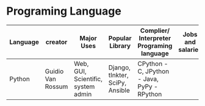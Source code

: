 # Programing Language

| Language | creator | Major Uses | Popular Library | Complier/ Interpreter Programing language | Jobs and salaries |
| -------- | ------- | ---------- | --------------- | ----------------------------------------- | ----------------- |
| Python | Guidio Van Rossum | Web, GUI, Scientific, system admin | Django, tInkter, SciPy, Ansible | CPython - C, JPython - Java, PyPy - RPython ||
